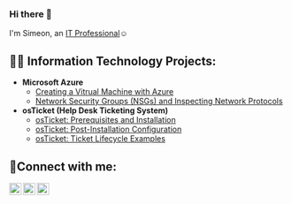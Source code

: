 ### Hi there 👋
I'm Simeon, an <a href="https://linkedin.com/in/Josh">IT Professional</a>☺</h1>

<h2>👨‍💻 Information Technology Projects:</h2>

- <b>Microsoft Azure</b>
  - [Creating a Vitrual Machine with Azure](https://github.com/simeonnnabue/create-VM)
  - [Network Security Groups (NSGs) and Inspecting Network Protocols](https://github.com/simeonnnabue/azure-network-protocols)
- <b>osTicket (Help Desk Ticketing System)</b>
  - [osTicket: Prerequisites and Installation](https://github.com/simeonnnabue/osticket-prereqs)
  - [osTicket: Post-Installation Configuration](https://github.com/simeonnnabue/post-install-config)
  - [osTicket: Ticket Lifecycle Examples](https://github.com/simeonnnabue/ticket-lifecycle)


<h2>🤳Connect with me:</h2>

[<img align="left" alt="Josh | Twitter" width="22px" src="https://cdn.jsdelivr.net/npm/simple-icons@v3/icons/twitter.svg" />][twitter]
[<img align="left" alt="Josh | LinkedIn" width="22px" src="https://cdn.jsdelivr.net/npm/simple-icons@v3/icons/linkedin.svg" />][linkedin]
[<img align="left" alt="Josh | Instagram" width="22px" src="https://cdn.jsdelivr.net/npm/simple-icons@v3/icons/instagram.svg" />][instagram]

[twitter]: https://twitter.com/Josh
[instagram]: https://www.instagram.com/Josh
[linkedin]: https://linkedin.com/in/Josh
